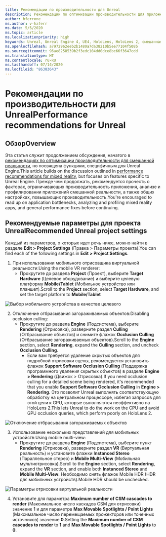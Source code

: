 ```yaml
---
title: Рекомендации по производительности для Unreal
description: Рекомендации по оптимизации производительности для приложений смешанной реальности в Unreal
author: hferrone
ms.author: v-haferr
ms.date: 5/5/2020
ms.topic: article
ms.localizationpriority: high
keywords: Unreal, Unreal Engine 4, UE4, HoloLens, HoloLens 2, смешанная реальность, производительность, оптимизация, параметры, документация
ms.openlocfilehash: a7972962eeb2b1480a7da38210b5ee77104f508b
ms.sourcegitcommit: 96ae8258539b2f3edc104dd0dce8bc66f3647cdd
ms.translationtype: HT
ms.contentlocale: ru-RU
ms.lasthandoff: 07/14/2020
ms.locfileid: "86303643"
---
```

# <a name="performance-recommendations-for-unreal"></a><span data-ttu-id="d1f17-104">Рекомендации по производительности для Unreal</span><span class="sxs-lookup"><span data-stu-id="d1f17-104">Performance recommendations for Unreal</span></span>

## <a name="overview"></a><span data-ttu-id="d1f17-105">Обзор</span><span class="sxs-lookup"><span data-stu-id="d1f17-105">Overview</span></span>

<span data-ttu-id="d1f17-106">Эта статья служит продолжением обсуждения, начатого в [рекомендациях по оптимизации производительности для смешанной реальности](understanding-performance-for-mixed-reality.md), но посвящена функциям, специфичным для Unreal Engine.</span><span class="sxs-lookup"><span data-stu-id="d1f17-106">This article builds on the discussion outlined in [performance recommendations for mixed reality](understanding-performance-for-mixed-reality.md), but focuses on features specific to Unreal Engine.</span></span> <span data-ttu-id="d1f17-107">Прежде чем продолжать, рекомендуется прочесть о факторах, ограничивающих производительность приложения, анализе и профилировании приложений смешанной реальности, а также общих настройках, повышающих производительность.</span><span class="sxs-lookup"><span data-stu-id="d1f17-107">You're encouraged to read up on application bottlenecks, analyzing and profiling mixed reality apps, and general performance fixes before continuing.</span></span>

## <a name="recommended-unreal-project-settings"></a><span data-ttu-id="d1f17-108">Рекомендуемые параметры для проекта Unreal</span><span class="sxs-lookup"><span data-stu-id="d1f17-108">Recommended Unreal project settings</span></span>
<span data-ttu-id="d1f17-109">Каждый из параметров, о которых идет речь ниже, можно найти в разделе **Edit > Project Settings** (Правка > Параметры проекта).</span><span class="sxs-lookup"><span data-stu-id="d1f17-109">You can find each of the following settings in **Edit > Project Settings**.</span></span>

1. <span data-ttu-id="d1f17-110">При использовании мобильного отрисовщика виртуальной реальности:</span><span class="sxs-lookup"><span data-stu-id="d1f17-110">Using the mobile VR renderer:</span></span>
    * <span data-ttu-id="d1f17-111">Прокрутите до раздела **Project** (Проект), выберите **Target Hardware** (Целевое оборудование) и выберите целевую платформу **Mobile/Tablet** (Мобильное устройство или планшет).</span><span class="sxs-lookup"><span data-stu-id="d1f17-111">Scroll to the **Project** section, select **Target Hardware**, and set the target platform to **Mobile/Tablet**</span></span>

![Выбор мобильного устройства в качестве целевого](images/unreal/performance-recommendations-img-01.png)

2. <span data-ttu-id="d1f17-113">Отключение отбрасывания загораживаемых объектов:</span><span class="sxs-lookup"><span data-stu-id="d1f17-113">Disabling occlusion culling:</span></span>
    * <span data-ttu-id="d1f17-114">Прокрутите до раздела **Engine** (Подсистема), выберите **Rendering** (Отрисовка), разверните раздел **Culling** (Отбрасывание объектов) и снимите флажок **Occlusion Culling** (Отбрасывание загораживаемых объектов).</span><span class="sxs-lookup"><span data-stu-id="d1f17-114">Scroll to the **Engine** section, select **Rendering**, expand the **Culling** section, and uncheck **Occlusion Culling**.</span></span>
        + <span data-ttu-id="d1f17-115">Если вам требуется удаление скрытых объектов для подробной отрисовки сцены, рекомендуется установить флажок **Support Software Occlusion Culling** (Поддержка программного удаления скрытых объектов) в разделе **Engine > Rendering** (Движок > Отрисовка).</span><span class="sxs-lookup"><span data-stu-id="d1f17-115">If you need occlusion culling for a detailed scene being rendered, it's recommended that you enable **Support Software Occlusion Culling** in **Engine > Rendering**.</span></span> <span data-ttu-id="d1f17-116">Это позволит Unreal выполнять соответствующую обработку на центральном процессоре, избегая запросов для этой цели к GPU, которые выполняются неэффективно на HoloLens 2.</span><span class="sxs-lookup"><span data-stu-id="d1f17-116">This lets Unreal to do the work on the CPU and avoid GPU occlusion queries, which perform poorly on HoloLens 2.</span></span>

![Отключение отбрасывания загораживаемых объектов](images/unreal/performance-recommendations-img-02.png)

3. <span data-ttu-id="d1f17-118">Использование нескольких представлений для мобильных устройств:</span><span class="sxs-lookup"><span data-stu-id="d1f17-118">Using mobile multi-view:</span></span>
    * <span data-ttu-id="d1f17-119">Прокрутите до раздела **Engine** (Подсистема), выберите пункт **Rendering** (Отрисовка), разверните раздел **VR** (Виртуальная реальность) и установите флажки **Instanced Stereo** (Параллельное стерео) и **Mobile Multi-View** (Мобильная мультиотрисовка).</span><span class="sxs-lookup"><span data-stu-id="d1f17-119">Scroll to the **Engine** section, select **Rendering**, expand the **VR** section, and enable both **Instanced Stereo** and **Mobile Multi-View**.</span></span> <span data-ttu-id="d1f17-120">Необходимо снять флажок Mobile HDR (HDR для мобильных устройств).</span><span class="sxs-lookup"><span data-stu-id="d1f17-120">Mobile HDR should be unchecked.</span></span>

![Параметры отрисовки виртуальной реальности](images/unreal/performance-recommendations-img-03.png)

4. <span data-ttu-id="d1f17-122">Установите для параметра **Maximum number of CSM cascades to render** (Максимальное число каскадов CSM для отрисовки) значение **1** и для параметра **Max Movable Spotlights / Point Lights** (Максимальное число перемещаемых прожекторов или точечных источников) значение **0**.</span><span class="sxs-lookup"><span data-stu-id="d1f17-122">Setting the **Maximum number of CSM cascades to render** to **1** and **Max Movable Spotlights / Point Lights** to **0**.</span></span> 
